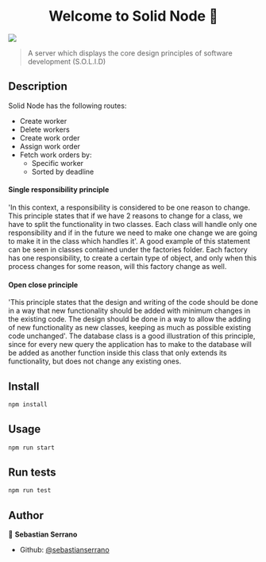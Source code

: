 <h1 align="center">Welcome to Solid Node 👋</h1>
<p>
  <img src="https://img.shields.io/badge/version-1.0.0-blue.svg?cacheSeconds=2592000" />
</p>

> A server which displays the core design principles of software development (S.O.L.I.D)

## Description

Solid Node has the following routes:
<br/>
- Create worker
- Delete workers
- Create work order
- Assign work order
- Fetch work orders by:
  - Specific worker
  - Sorted by deadline

#### Single responsibility principle

\'In this context, a responsibility is considered to be one reason to change. This principle states that if we have 2 reasons to change for a class, we have to split the functionality in two classes. Each class will handle only one responsibility and if in the future we need to make one change we are going to make it in the class which handles it\'. A good example of this statement can be seen in classes contained under the factories folder. Each factory has one responsibility, to create a certain type of object, and only when this process changes for some reason, will this factory change as well.

#### Open close principle

\'This principle states that the design and writing of the code should be done in a way that new functionality should be added with minimum changes in the existing code. The design should be done in a way to allow the adding of new functionality as new classes, keeping as much as possible existing code unchanged\'. The database class is a good illustration of this principle, since for every new query the application has to make to the database will be added as another function inside this class that only extends its functionality, but does not change any existing ones.

## Install

```sh
npm install
```

## Usage

```sh
npm run start
```

## Run tests

```sh
npm run test
```

## Author

👤 **Sebastian Serrano**

* Github: [@sebastianserrano](https://github.com/sebastianserrano)
